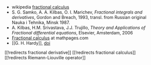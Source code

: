 
* wikipedia [fractional calculus](https://en.wikipedia.org/wiki/Fractional_calculus)
* S. G. Samko, A. A. Kilbas, O. I. Marichev, _Fractional integrals and derivatives_, Gordon and Breach, 1993, transl. from Russian original Nauka i Tehnika, Minsk 1987.
* A. Kilbas, H.M. Srivastava, J.J. Trujillo, _Theory and Applications of Fractional differential equations_, Elsevier, Amsterdam, 2006
* [Fractional calculus](http://www.mathpages.com/home/kmath616/kmath616.htm) at mathpages.com
* [[G. H. Hardy]], [doi](http:/dx.doi.org/10.1112/jlms/s1-20.1.48)

[[!redirects fractional derivative]]
[[!redirects fractional calculus]]
[[!redirects Riemann-Liouville operator]]